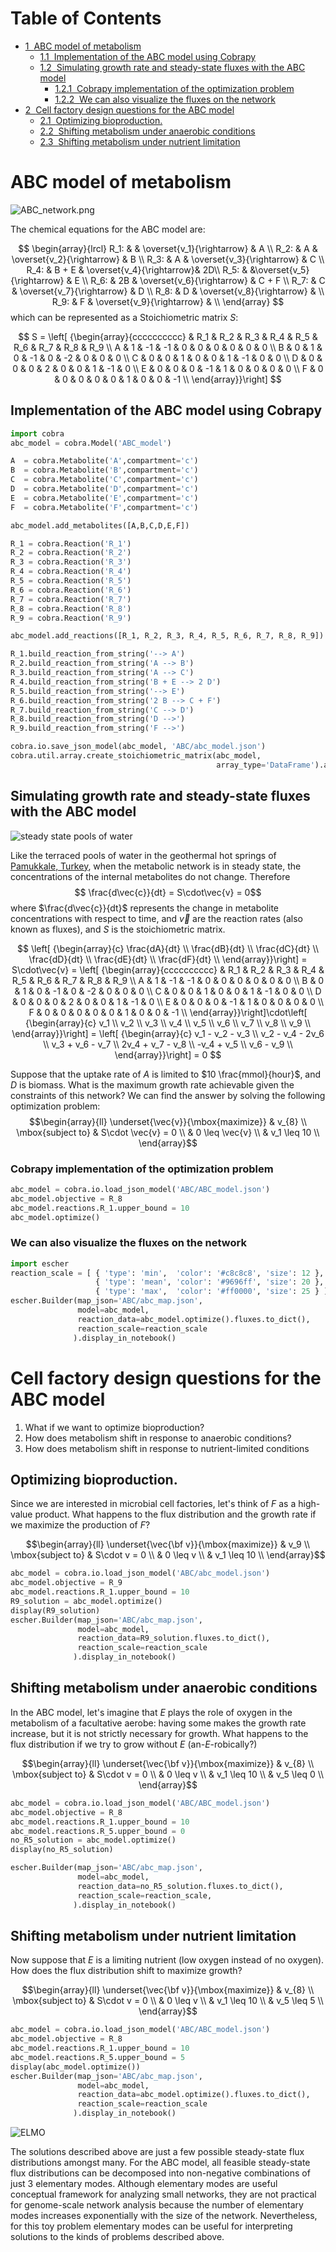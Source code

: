 
<h1>Table of Contents<span class="tocSkip"></span></h1>
<div class="toc"><ul class="toc-item"><li><span><a href="#ABC-model-of-metabolism" data-toc-modified-id="ABC-model-of-metabolism-1"><span class="toc-item-num">1&nbsp;&nbsp;</span>ABC model of metabolism</a></span><ul class="toc-item"><li><span><a href="#Implementation-of-the-ABC-model-using-Cobrapy" data-toc-modified-id="Implementation-of-the-ABC-model-using-Cobrapy-1.1"><span class="toc-item-num">1.1&nbsp;&nbsp;</span>Implementation of the ABC model using Cobrapy</a></span></li><li><span><a href="#Simulating-growth-rate-and-steady-state-fluxes-with-the-ABC-model" data-toc-modified-id="Simulating-growth-rate-and-steady-state-fluxes-with-the-ABC-model-1.2"><span class="toc-item-num">1.2&nbsp;&nbsp;</span>Simulating growth rate and steady-state fluxes with the ABC model</a></span><ul class="toc-item"><li><span><a href="#Cobrapy-implementation-of-the-optimization-problem" data-toc-modified-id="Cobrapy-implementation-of-the-optimization-problem-1.2.1"><span class="toc-item-num">1.2.1&nbsp;&nbsp;</span>Cobrapy implementation of the optimization problem</a></span></li><li><span><a href="#We-can-also-visualize-the-fluxes-on-the-network" data-toc-modified-id="We-can-also-visualize-the-fluxes-on-the-network-1.2.2"><span class="toc-item-num">1.2.2&nbsp;&nbsp;</span>We can also visualize the fluxes on the network</a></span></li></ul></li></ul></li><li><span><a href="#Cell-factory-design-questions-for-the-ABC-model" data-toc-modified-id="Cell-factory-design-questions-for-the-ABC-model-2"><span class="toc-item-num">2&nbsp;&nbsp;</span>Cell factory design questions for the ABC model</a></span><ul class="toc-item"><li><span><a href="#Optimizing-bioproduction." data-toc-modified-id="Optimizing-bioproduction.-2.1"><span class="toc-item-num">2.1&nbsp;&nbsp;</span>Optimizing bioproduction.</a></span></li><li><span><a href="#Shifting-metabolism-under-anaerobic-conditions" data-toc-modified-id="Shifting-metabolism-under-anaerobic-conditions-2.2"><span class="toc-item-num">2.2&nbsp;&nbsp;</span>Shifting metabolism under anaerobic conditions</a></span></li><li><span><a href="#Shifting-metabolism-under-nutrient-limitation" data-toc-modified-id="Shifting-metabolism-under-nutrient-limitation-2.3"><span class="toc-item-num">2.3&nbsp;&nbsp;</span>Shifting metabolism under nutrient limitation</a></span></li></ul></li></ul></div>

# ABC model of metabolism

![ABC_network.png](ABC/Metabolic-network.JPG)


The chemical equations for the ABC model are:

$$
\begin{array}{lrcl}
 R_1: & & \overset{v_1}{\rightarrow} & A \\
 R_2: & A & \overset{v_2}{\rightarrow} & B \\
 R_3: & A & \overset{v_3}{\rightarrow} & C \\
 R_4: & B + E & \overset{v_4}{\rightarrow}& 2D\\
 R_5:  & &\overset{v_5}{\rightarrow} & E \\
 R_6: & 2B & \overset{v_6}{\rightarrow} & C + F \\
 R_7: & C & \overset{v_7}{\rightarrow} & D \\
 R_8: & D & \overset{v_8}{\rightarrow} &  \\
 R_9: & F & \overset{v_9}{\rightarrow} &  \\
\end{array}
$$
 which can be represented as a Stoichiometric matrix $S$:
 
$$
S = \left[ {\begin{array}{cccccccccc}
  & R_1 & R_2 & R_3 & R_4 & R_5 & R_6 & R_7 & R_8 & R_9 \\
A & 1   & -1  & -1  & 0   & 0   & 0   & 0   & 0   & 0   \\
B & 0   &  1  & 0   & -1  & 0   & -2  & 0   & 0   & 0   \\
C & 0   &  0  & 1   & 0   & 0   & 1   & -1  & 0   & 0   \\
D & 0   &  0  & 0   & 2   & 0   & 0   &  1  & -1  & 0   \\
E & 0   &  0  & 0   & -1   & 1   & 0   &  0  & 0  & 0   \\
F & 0   &  0  & 0   &  0   & 0   & 1   &  0  & 0  & -1   \\
\end{array}}\right]
$$
## Implementation of the ABC model using Cobrapy


```python
import cobra
abc_model = cobra.Model('ABC_model')

A  = cobra.Metabolite('A',compartment='c')
B  = cobra.Metabolite('B',compartment='c')
C  = cobra.Metabolite('C',compartment='c')
D  = cobra.Metabolite('D',compartment='c')
E  = cobra.Metabolite('E',compartment='c')
F  = cobra.Metabolite('F',compartment='c')

abc_model.add_metabolites([A,B,C,D,E,F])

R_1 = cobra.Reaction('R_1')
R_2 = cobra.Reaction('R_2')
R_3 = cobra.Reaction('R_3')
R_4 = cobra.Reaction('R_4')
R_5 = cobra.Reaction('R_5')
R_6 = cobra.Reaction('R_6')
R_7 = cobra.Reaction('R_7')
R_8 = cobra.Reaction('R_8')
R_9 = cobra.Reaction('R_9')

abc_model.add_reactions([R_1, R_2, R_3, R_4, R_5, R_6, R_7, R_8, R_9])

R_1.build_reaction_from_string('--> A')
R_2.build_reaction_from_string('A --> B')
R_3.build_reaction_from_string('A --> C')
R_4.build_reaction_from_string('B + E --> 2 D')
R_5.build_reaction_from_string('--> E')
R_6.build_reaction_from_string('2 B --> C + F')
R_7.build_reaction_from_string('C --> D')
R_8.build_reaction_from_string('D -->')
R_9.build_reaction_from_string('F -->')

cobra.io.save_json_model(abc_model, 'ABC/abc_model.json')
cobra.util.array.create_stoichiometric_matrix(abc_model, 
                                              array_type='DataFrame').astype(int)
```

## Simulating growth rate and steady-state fluxes with the ABC model

![steady state pools of water](ABC/Pamukkale.jpg)

Like the terraced pools of water in the geothermal hot springs of [Pamukkale, Turkey](https://rustytraveltrunk.com/pamukkale/), when the metabolic network is in steady state, the concentrations of the internal metabolites do not change. Therefore
$$ \frac{d\vec{c}}{dt} = S\cdot\vec{v} = 0$$
where $\frac{d\vec{c}}{dt}$ represents the change in metabolite concentrations with respect to time, and $\vec{v}$ are the  reaction rates (also known as fluxes), and $S$ is the stoichiometric matrix.


$$
\left[ {\begin{array}{c}
\frac{dA}{dt} \\ \frac{dB}{dt} \\ \frac{dC}{dt} \\ \frac{dD}{dt} \\ \frac{dE}{dt} \\ \frac{dF}{dt} \\
\end{array}}\right] = 
S\cdot\vec{v} = \left[ {\begin{array}{cccccccccc}
  & R_1 & R_2 & R_3 & R_4 & R_5 & R_6 & R_7 & R_8 & R_9 \\
A & 1   & -1  & -1  & 0   & 0   & 0   & 0   & 0   & 0   \\
B & 0   &  1  & 0   & -1  & 0   & -2  & 0   & 0   & 0   \\
C & 0   &  0  & 1   & 0   & 0   & 1   & -1  & 0   & 0   \\
D & 0   &  0  & 0   & 2   & 0   & 0   &  1  & -1  & 0   \\
E & 0   &  0  & 0   & -1   & 1   & 0   &  0  & 0  & 0   \\
F & 0   &  0  & 0   &  0   & 0   & 1   &  0  & 0  & -1   \\
\end{array}}\right]\cdot\left[ {\begin{array}{c}
v_1 \\ v_2 \\ v_3 \\ v_4 \\ v_5 \\ v_6 \\ v_7 \\ v_8 \\ v_9 \\
\end{array}}\right] = \left[ {\begin{array}{c}
v_1 - v_2 - v_3 \\ v_2 - v_4 - 2v_6 \\ v_3 + v_6 - v_7 \\ 2v_4 + v_7 - v_8 \\ -v_4 + v_5 \\ v_6 - v_9 \\
\end{array}}\right] = 0
$$


Suppose that the uptake rate of $A$ is limited to $10 \frac{mmol}{hour}$, and $D$ is biomass. What is the maximum growth rate achievable given the constraints of this network?  We can find the answer by solving the following optimization problem:
$$\begin{array}{ll}
    \underset{\vec{v}}{\mbox{maximize}}   & v_{8} \\
    \mbox{subject to}  & S\cdot \vec{v} = 0 \\
    & 0 \leq \vec{v}  \\
    & v_1 \leq 10 \\
\end{array}$$

### Cobrapy implementation of the optimization problem


```python
abc_model = cobra.io.load_json_model('ABC/ABC_model.json')
abc_model.objective = R_8
abc_model.reactions.R_1.upper_bound = 10
abc_model.optimize()
```

### We can also visualize the fluxes on the network


```python
import escher
reaction_scale = [ { 'type': 'min',  'color': '#c8c8c8', 'size': 12 },
                   { 'type': 'mean', 'color': '#9696ff', 'size': 20 },
                   { 'type': 'max',  'color': '#ff0000', 'size': 25 } ]
escher.Builder(map_json='ABC/abc_map.json',
               model=abc_model,
               reaction_data=abc_model.optimize().fluxes.to_dict(),
               reaction_scale=reaction_scale
              ).display_in_notebook()
```

# Cell factory design questions for the ABC model

1. What if we want to optimize bioproduction?
1. How does metabolism shift in response to anaerobic conditions?
1. How does metabolism shift in response to nutrient-limited conditions

## Optimizing bioproduction.

Since we are interested in microbial cell factories, let's think of $F$ as a high-value product.
What happens to the flux distribution and the growth rate if we maximize the production of $F$?

$$\begin{array}{ll}
    \underset{\vec{\bf v}}{\mbox{maximize}}   & v_9 \\
    \mbox{subject to}  & S\cdot v = 0 \\
    & 0 \leq v  \\
    & v_1 \leq 10 \\
\end{array}$$


```python
abc_model = cobra.io.load_json_model('ABC/abc_model.json')
abc_model.objective = R_9
abc_model.reactions.R_1.upper_bound = 10
R9_solution = abc_model.optimize()
display(R9_solution)
escher.Builder(map_json='ABC/abc_map.json',
               model=abc_model,
               reaction_data=R9_solution.fluxes.to_dict(),
               reaction_scale=reaction_scale
              ).display_in_notebook()
```

## Shifting metabolism under anaerobic conditions

In the ABC model, let's imagine that $E$ plays the role of oxygen in the metabolism of a facultative aerobe: having some makes the growth rate increase, but it is not strictly necessary for growth. What happens to the flux distribution if we try to grow without $E$ (an-$E$-robically?)  

$$\begin{array}{ll}
    \underset{\vec{\bf v}}{\mbox{maximize}}   & v_{8} \\
    \mbox{subject to}  & S\cdot v = 0 \\
    & 0 \leq v  \\
    & v_1 \leq 10 \\
    & v_5 \leq 0 \\
\end{array}$$



```python
abc_model = cobra.io.load_json_model('ABC/ABC_model.json')
abc_model.objective = R_8
abc_model.reactions.R_1.upper_bound = 10
abc_model.reactions.R_5.upper_bound = 0
no_R5_solution = abc_model.optimize()
display(no_R5_solution)

escher.Builder(map_json='ABC/abc_map.json',
               model=abc_model,
               reaction_data=no_R5_solution.fluxes.to_dict(), 
               reaction_scale=reaction_scale,
              ).display_in_notebook()
```

## Shifting metabolism under nutrient limitation

Now suppose that $E$ is a limiting nutrient (low oxygen instead of no oxygen).  How does the flux distribution shift to maximize growth?

$$\begin{array}{ll}
    \underset{\vec{\bf v}}{\mbox{maximize}}   & v_{8} \\
    \mbox{subject to}  & S\cdot v = 0 \\
    & 0 \leq v  \\
    & v_1 \leq 10 \\
    & v_5 \leq 5 \\
\end{array}$$


```python
abc_model = cobra.io.load_json_model('ABC/ABC_model.json')
abc_model.objective = R_8
abc_model.reactions.R_1.upper_bound = 10
abc_model.reactions.R_5.upper_bound = 5
display(abc_model.optimize())
escher.Builder(map_json='ABC/abc_map.json',
               model=abc_model,
               reaction_data=abc_model.optimize().fluxes.to_dict(), 
               reaction_scale=reaction_scale
              ).display_in_notebook()
```


![ELMO](ABC/ELMO.JPG)

The solutions described above are just a few possible steady-state flux distributions amongst many.  For the ABC model, all feasible steady-state flux distributions can be decomposed into non-negative combinations of just 3 elementary modes. Although elementary modes are useful conceptual framework for analyzing small networks, they are not practical for genome-scale network analysis because the number of elementary modes increases exponentially with the size of the network.  Nevertheless, for this toy problem elementary modes can be useful for interpreting solutions to the kinds of problems described above.

